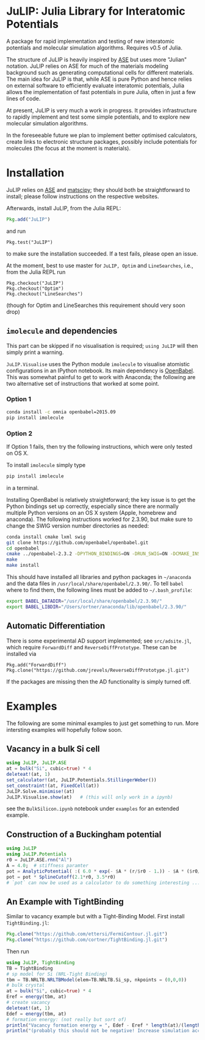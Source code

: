 # JuLIP: Julia Library for Interatomic Potentials

<!-- [![Build Status](https://travis-ci.org/cortner/JuLIP.jl.svg?branch=master)](https://travis-ci.org/cortner/JuLIP.jl) -->

A package for rapid implementation and testing of new interatomic potentials and
molecular simulation algorithms. Requires v0.5 of Julia.

The structure of JuLIP is heavily inspired by [ASE](https://gitlab.com/ase/ase)
but uses more "Julian" notation.  JuLIP relies on ASE for much of the
materials modeling background such as generating computational cells for
different materials. The main idea for JuLIP is that, while ASE is pure Python and
hence relies on external software to efficiently evaluate interatomic potentials, Julia
allows the  implementation of fast potentials in pure Julia, often in just
a few lines of code.

At present, JuLIP is very much a work in progress. It provides
infrastructure to rapidly implement and test some simple potentials, and to
explore new molecular simulation algorithms.

In the foreseeable future we plan to implement better optimised
calculators, create links to electronic structure packages, possibly
include potentials for molecules (the focus at the moment is materials).


<!-- The long-term vision for JuLIP is that it can be used in two ways: (1) as a
Julia version of ASE, using ASE in a minimal fashion; or (2) as a selection of
efficient calculators for ASE. -->



# Installation

JuLIP relies on [ASE](https://gitlab.com/ase/ase) and
 [matscipy](https://github.com/libAtoms/matscipy); they should both be straightforward
to install; please follow instructions on the respective websites.

Afterwards, install JuLIP, from the Julia REPL:
```julia
Pkg.add("JuLIP")
```
and run
```
Pkg.test("JuLIP")
```
to make sure the installation succeeded. If a test fails, please open an issue.

At the moment, best to use master for `JuLIP, Optim` and `LineSearches`, i.e., from the Julia REPL run
```
Pkg.checkout("JuLIP")
Pkg.checkout("Optim")
Pkg.checkout("LineSearches")
```
(though for Optim and LineSearches this requirement should very soon drop)


## `imolecule` and dependencies

This part can be skipped if no visualisation is required; `using JuLIP` will then
simply print a warning.

`JuLIP.Visualise` uses the Python module `imolecule` to visualise atomistic
configurations in an IPython notebook. Its main dependency is
[OpenBabel](http://openbabel.org/wiki/Main_Page). This was somewhat
painful to get to work with Anaconda; the following are two alternative set
of instructions that worked at some point.

### Option 1

```bash
conda install -c omnia openbabel=2015.09
pip install imolecule
```

### Option 2

If Option 1 fails, then try the following instructions, which
 were only tested on OS X.

To install `imolecule` simply type
```bash
pip install imolecule
```
in a terminal.

Installing OpenBabel is relatively straightforward; the key issue is to get
the Python bindings set up correctly, especially since there are normally
multiple Python versions on an OS X system (Apple, homebrew and anaconda).
The following instructions worked for 2.3.90, but make sure to change the SWIG version
number directories as needed:
```bash
conda install cmake lxml swig
git clone https://github.com/openbabel/openbabel.git
cd openbabel
cmake ../openbabel-2.3.2 -DPYTHON_BINDINGS=ON -DRUN_SWIG=ON -DCMAKE_INSTALL_PREFIX=~/anaconda -DPYTHON_INCLUDE_DIR=~/anaconda/include/python2.7 -DCMAKE_LIBRARY_PATH=~/anaconda/lib -DSWIG_DIR=~/anaconda/share/swig/3.0.2/ -DSWIG_EXECUTABLE=~/anaconda/bin/swig -DPYTHON_LIBRARY=~/anaconda/lib/libpython2.7.so
make
make install
```
This should have installed all libraries and python packages in `~/anaconda`
and the data files in `/usr/local/share/openbabel/2.3.90/`. To tell `babel`
where to find them, the following lines must be added to `~/.bash_profile`:
```bash
export BABEL_DATADIR="/usr/local/share/openbabel/2.3.90/"
export BABEL_LIBDIR="/Users/ortner/anaconda/lib/openbabel/2.3.90/"
```

<!--
(Update: the configuration can be written directly to a JSON file, which
ought to circumvent the need for OpenBabel. Need to test this on a clean system.)
-->

## Automatic Differentiation

There is some experimental AD support implemented; see `src/adsite.jl`, which
require `ForwardDiff` and `ReverseDiffPrototype`. These can be installed via
```
Pkg.add("ForwardDiff")
Pkg.clone("https://github.com/jrevels/ReverseDiffPrototype.jl.git")
```
If the packages are missing then the AD functionality is simply turned off.


# Examples

The following are some minimal examples to just get something to run.
More intersting examples will hopefully follow soon.


## Vacancy in a bulk Si cell

```julia
using JuLIP, JuLIP.ASE
at = bulk("Si", cubic=true) * 4
deleteat!(at, 1)
set_calculator!(at, JuLIP.Potentials.StillingerWeber())
set_constraint!(at, FixedCell(at))
JuLIP.Solve.minimise!(at)
JuLIP.Visualise.show(at)   # (this will only work in a ipynb)
```
see the `BulkSilicon.ipynb` notebook under `examples` for an extended
example.


## Construction of a Buckingham potential

```julia
using JuLIP
using JuLIP.Potentials
r0 = JuLIP.ASE.rnn("Al")
A = 4.0;  # stiffness paramter
pot = AnalyticPotential( :( 6.0 * exp(- $A * (r/$r0 - 1.)) - $A * ($r0/r)^6 ) )
pot = pot * SplineCutoff(2.1*r0, 3.5*r0)   
# `pot` can now be used as a calculator to do something interesting ...
```

## An Example with TightBinding

Similar to vacancy example but with a Tight-Binding Model. First install
`TightBinding.jl`:
```julia
Pkg.clone("https://github.com/ettersi/FermiContour.jl.git")
Pkg.clone("https://github.com/cortner/TightBinding.jl.git")
```
Then run
```julia
using JuLIP, TightBinding
TB = TightBinding
# sp model for Si (NRL-Tight Binding)
tbm = TB.NRLTB.NRLTBModel(elem=TB.NRLTB.Si_sp, nkpoints = (0,0,0))
# bulk crystal
at = bulk("Si", cubic=true) * 4
Eref = energy(tbm, at)
# create vacancy
deleteat!(at, 1)
Edef = energy(tbm, at)
# formation energy: (not really but sort of)
println("Vacancy formation energy = ", Edef - Eref * length(at)/(length(at)+1))
println("(probably this should not be negative! Increase simulation accuracy!)")
```

